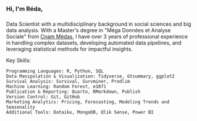 
### Hi, I'm Réda, 
###
Data Scientist with a multidisciplinary background in social sciences and big data analysis. With a Master's degree in "Méga Données et Analyse Sociale" from [Cnam Médas][cnam], I have over 3 years of professional experience in handling complex datasets, developing automated data pipelines, and leveraging statistical methods for impactful insights.

Key Skills:

    Programming Languages: R, Python, SQL
    Data Manipulation & Visualization: Tidyverse, Gtsummary, ggplot2
    Survival Analysis: Survival, Survminer, Prodlim
    Machine Learning: Random Forest, e1071
    Publication & Reporting: Quarto, RMarkdown, Publish
    Version Control: Git, GitHub
    Marketing Analytics: Pricing, Forecasting, Modeling Trends and Seasonality
    Additional Tools: Dataiku, MongoDB, Qlik Sense, Power BI

[cnam]: https://formation.cnam.fr/rechercher-par-discipline/master-mega-donnees-et-analyse-sociale-medas--1085595.kjsp

